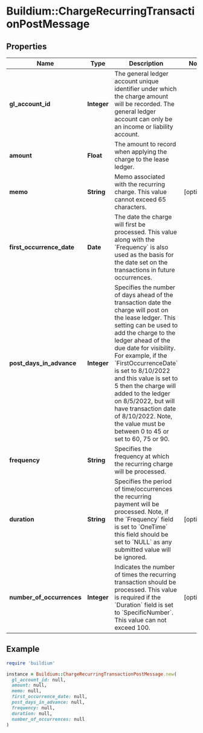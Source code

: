 # Buildium::ChargeRecurringTransactionPostMessage

## Properties

| Name | Type | Description | Notes |
| ---- | ---- | ----------- | ----- |
| **gl_account_id** | **Integer** | The general ledger account unique identifier under which the charge amount will be recorded. The general ledger account can only be an income or liability account. |  |
| **amount** | **Float** | The amount to record when applying the charge to the lease ledger. |  |
| **memo** | **String** | Memo associated with the recurring charge. This value cannot exceed 65 characters. | [optional] |
| **first_occurrence_date** | **Date** | The date the charge will first be processed. This value along with the &#x60;Frequency&#x60; is also used as the basis for the date set on the transactions in future occurrences. |  |
| **post_days_in_advance** | **Integer** | Specifies the number of days ahead of the transaction date the charge will post on the lease ledger. This setting can be used to add the charge to the ledger ahead of the due date for visibility. For example, if the &#x60;FirstOccurrenceDate&#x60; is set to 8/10/2022 and this value is set to 5 then the charge will added to the ledger on 8/5/2022, but will have transaction date of 8/10/2022. Note, the value must be between 0 to 45 or set to 60, 75 or 90. |  |
| **frequency** | **String** | Specifies the frequency at which the recurring charge will be processed. |  |
| **duration** | **String** | Specifies the period of time/occurrences the recurring payment will be processed. Note, if the &#x60;Frequency&#x60; field is set to &#x60;OneTime&#x60; this field should be set to &#x60;NULL&#x60; as any submitted value will be ignored. | [optional] |
| **number_of_occurrences** | **Integer** | Indicates the number of times the recurring transaction should be processed. This value is required if the &#x60;Duration&#x60; field is set to &#x60;SpecificNumber&#x60;. This value can not exceed 100. | [optional] |

## Example

```ruby
require 'buildium'

instance = Buildium::ChargeRecurringTransactionPostMessage.new(
  gl_account_id: null,
  amount: null,
  memo: null,
  first_occurrence_date: null,
  post_days_in_advance: null,
  frequency: null,
  duration: null,
  number_of_occurrences: null
)
```


